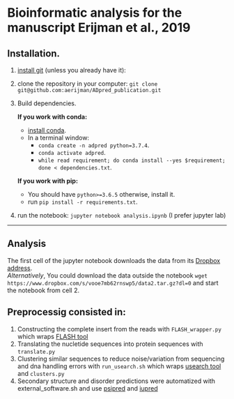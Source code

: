 # Bioinformatic analysis for the manuscript Erijman et al., 2019

## Installation. 
1. [install git](https://git-scm.com/book/en/v2/Getting-Started-Installing-Git) (unless you already have it): 
2. clone the repository in your computer: `git clone git@github.com:aerijman/ADpred_publication.git` 
3. Build dependencies.   

   __If you work with conda:__  
     * [install conda](https://docs.conda.io/projects/conda/en/latest/user-guide/install/macos.html). 
     * In a terminal window:   
       * `conda create -n adpred python=3.7.4`. 
       * `conda activate adpred`. 
       * `while read requirement; do conda install --yes $requirement; done < dependencies.txt`.     

   __If you work with pip:__   
     * You should have `python>=3.6.5` otherwise, install it.   
     * run `pip install -r requirements.txt`.      
4. run the notebook: `jupyter notebook analysis.ipynb` (I prefer jupyter lab)
---  

## Analysis
The first cell of the jupyter notebook downloads the data from its [Dropbox address](https://www.dropbox.com/s/vooe7mb62rnswp5/data2.tar.gz?dl=0).   
_Alternatively_, You could download the data outside the notebook `wget https://www.dropbox.com/s/vooe7mb62rnswp5/data2.tar.gz?dl=0` and start the notebook from cell 2.  






## Preprocessig consisted in:
1. Constructing the complete insert from the reads with `FLASH_wrapper.py` which wraps [FLASH tool](https://ccb.jhu.edu/software/FLASH/)
2. Translating the nucletide sequences into protein sequences with `translate.py`	
3. Clustering similar sequences to reduce noise/variation from sequencing and dna handling errors with `run_usearch.sh`	which wraps [usearch tool](usearch) and `clusters.py`	
4. Secondary structure and disorder predictions were automatized with external_software.sh and use [psipred](http://bioinf.cs.ucl.ac.uk/psipred/) and [iupred](https://iupred2a.elte.hu)

